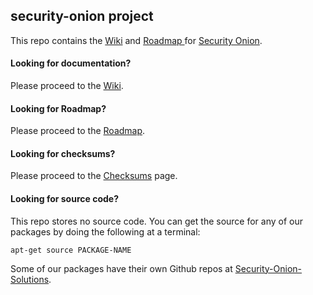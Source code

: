 ## security-onion project
This repo contains the [Wiki](https://github.com/Security-Onion-Solutions/security-onion/wiki) and [Roadmap ](https://github.com/Security-Onion-Solutions/security-onion/wiki/Roadmap) for [Security Onion](http://securityonion.net/).

#### Looking for documentation? 
Please proceed to the [Wiki](https://github.com/Security-Onion-Solutions/security-onion/wiki).

#### Looking for Roadmap?
Please proceed to the [Roadmap](https://github.com/Security-Onion-Solutions/security-onion/wiki/Roadmap).

#### Looking for checksums?
Please proceed to the [Checksums](https://github.com/Security-Onion-Solutions/security-onion/blob/master/checksums.txt) page.

#### Looking for source code?  
This repo stores no source code.  You can get the source for any of our packages by doing the following at a terminal:
```
apt-get source PACKAGE-NAME
```

Some of our packages have their own Github repos at [Security-Onion-Solutions](https://github.com/Security-Onion-Solutions).
